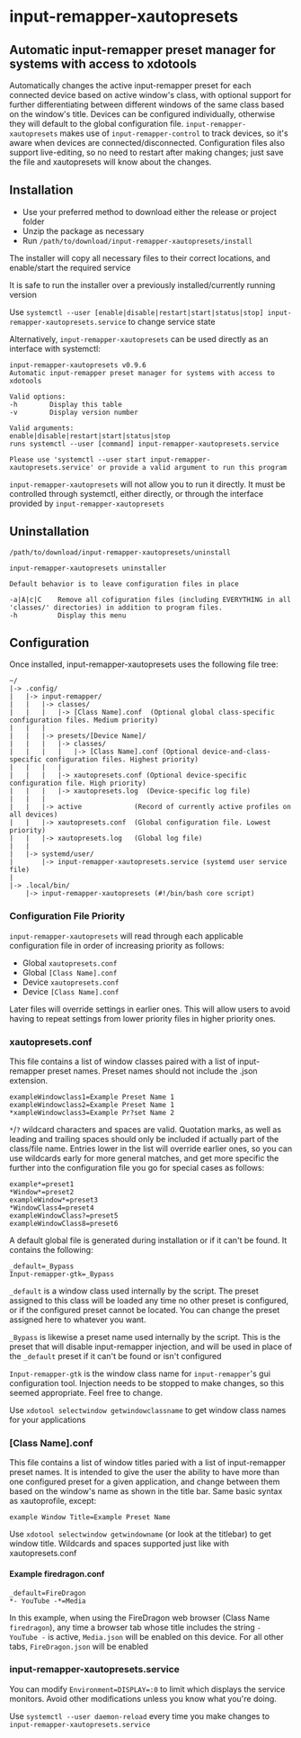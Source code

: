 # input-remapper-xautopresets
## Automatic input-remapper preset manager for systems with access to xdotools
Automatically changes the active input-remapper preset for each connected device based on active window's class, with optional support for further differentiating between different windows of the same class based on the window's title. Devices can be configured individually, otherwise they will default to the global configuration file. `input-remapper-xautopresets` makes use of `input-remapper-control` to track devices, so it's aware when devices are connected/disconnected. Configuration files also support live-editing, so no need to restart after making changes; just save the file and xautopresets will know about the changes.

## Installation
  
- Use your preferred method to download either the release or project folder
- Unzip the package as necessary
- Run `/path/to/download/input-remapper-xautopresets/install`
  
The installer will copy all necessary files to their correct locations, and enable/start the required service  

It is safe to run the installer over a previously installed/currently running version

Use `systemctl --user [enable|disable|restart|start|status|stop] input-remapper-xautopresets.service` to change service state

Alternatively, `input-remapper-xautopresets` can be used directly as an interface with systemctl:
```
input-remapper-xautopresets v0.9.6
Automatic input-remapper preset manager for systems with access to xdotools

Valid options:
-h        Display this table
-v        Display version number

Valid arguments:
enable|disable|restart|start|status|stop
runs systemctl --user [command] input-remapper-xautopresets.service

Please use 'systemctl --user start input-remapper-xautopresets.service' or provide a valid argument to run this program
```
`input-remapper-xautopresets` will not allow you to run it directly. It must be controlled through systemctl, either directly, or through the interface provided by `input-remapper-xautopresets`

## Uninstallation
`/path/to/download/input-remapper-xautopresets/uninstall`
```
input-remapper-xautopresets uninstaller

Default behavior is to leave configuration files in place

-a|A|c|C    Remove all cofiguration files (including EVERYTHING in all 'classes/' directories) in addition to program files.
-h          Display this menu
```

## Configuration
Once installed, input-remapper-xautopresets uses the following file tree:
```
~/
|-> .config/
|   |-> input-remapper/
|   |   |-> classes/
|   |   |   |-> [Class Name].conf  (Optional global class-specific configuration files. Medium priority)
|   |   |
|   |   |-> presets/[Device Name]/
|   |   |   |-> classes/
|   |   |   |   |-> [Class Name].conf (Optional device-and-class-specific configuration files. Highest priority)
|   |   |   |
|   |   |   |-> xautopresets.conf (Optional device-specific configuration file. High priority)
|   |   |   |-> xautopresets.log  (Device-specific log file)
|   |   |
|   |   |-> active             (Record of currently active profiles on all devices)
|   |   |-> xautopresets.conf  (Global configuration file. Lowest priority)    
|   |   |-> xautopresets.log   (Global log file)
|   | 
|   |-> systemd/user/
|       |-> input-remapper-xautopresets.service (systemd user service file)
|     
|-> .local/bin/
    |-> input-remapper-xautopresets (#!/bin/bash core script)
```
### Configuration File Priority
`input-remapper-xautopresets` will read through each applicable configuration file in order of increasing priority as follows:
- Global `xautopresets.conf`
- Global `[Class Name].conf`
- Device `xautopresets.conf`
- Device `[Class Name].conf`

Later files will override settings in earlier ones. This will allow users to avoid having to repeat settings from lower priority files in higher priority ones.

### xautopresets.conf
This file contains a list of window classes paired with a list of input-remapper preset names. Preset names should not include the .json extension.
```
exampleWindowclass1=Example Preset Name 1
exampleWindowclass2=Example Preset Name 1
*xampleWindowclass3=Example Pr?set Name 2
```
`*`/`?` wildcard characters and spaces are valid. Quotation marks, as well as leading and trailing spaces should only be included if actually part of the class/file name. Entries lower in the list will override earlier ones, so you can use wildcards early for more general matches, and get more specific the further into the configuration file you go for special cases as follows:
```
example*=preset1
*Window*=preset2
exampleWindow*=preset3
*WindowClass4=preset4
exampleWindowClass?=preset5
exampleWindowClass8=preset6
```
 A default global file is generated during installation or if it can't be found. It contains the following:  
```
_default=_Bypass
Input-remapper-gtk=_Bypass
```
`_default` is a window class used internally by the script. The preset assigned to this class will be loaded any time no other preset is configured, or if the configured preset cannot be located. You can change the preset assigned here to whatever you want.  
  
`_Bypass` is likewise a preset name used internally by the script. This is the preset that will disable input-remapper injection, and will be used in place of the `_default` preset if it can't be found or isn't configured  
  
`Input-remapper-gtk` is the window class name for `input-remapper`'s gui configuration tool. Injection needs to be stopped to make changes, so this seemed appropriate. Feel free to change.  
  
Use `xdotool selectwindow getwindowclassname` to get window class names for your applications

### [Class Name].conf
This file contains a list of window titles paried with a list of input-remapper preset names. It is intended to give the user the ability to have more than one configured preset for a given application, and change between them based on the window's name as shown in the title bar. Same basic syntax as xautoprofile, except:
```
example Window Title=Example Preset Name
```
Use `xdotool selectwindow getwindowname` (or look at the titlebar) to get window title. Wildcards and spaces supported just like with xautopresets.conf

#### Example firedragon.conf
```
_default=FireDragon
*- YouTube -*=Media
```
In this example, when using the FireDragon web browser (Class Name `firedragon`), any time a browser tab whose title includes the string `- YouTube -` is active, `Media.json` will be enabled on this device. For all other tabs, `FireDragon.json` will be enabled

### input-remapper-xautopresets.service
You can modify `Environment=DISPLAY=:0` to limit which displays the service monitors. Avoid other modifications unless you know what you're doing.  
  
Use `systemctl --user daemon-reload` every time you make changes to `input-remapper-xautopresets.service` 
